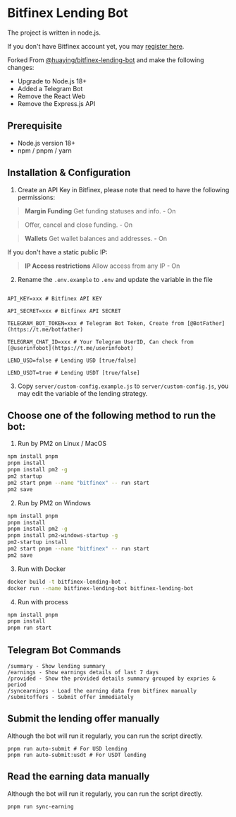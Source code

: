 # Bitfinex Lending Bot

The project is written in node.js.

If you don't have Bitfinex account yet, you may [register here](https://www.bitfinex.com/sign-up?refcode=00xhxk-55).

Forked From [@huaying/bitfinex-lending-bot](https://github.com/huaying/bitfinex-lending-bot) and make the following changes:

- Upgrade to Node.js 18+
- Added a Telegram Bot
- Remove the React Web
- Remove the Express.js API

## Prerequisite

- Node.js version 18+
- npm / pnpm / yarn

## Installation & Configuration

1. Create an API Key in Bitfinex, please note that need to have the following permissions:

> <b>Margin Funding</b>
> Get funding statuses and info. - On

> Offer, cancel and close funding. - On

> <b>Wallets</b>
> Get wallet balances and addresses. - On

If you don't have a static public IP:

> <b>IP Access restrictions</b>
> Allow access from any IP - On

2. Rename the `.env.example` to `.env` and update the variable in the file

```

API_KEY=xxx # Bitfinex API KEY

API_SECRET=xxx # Bitfinex API SECRET

TELEGRAM_BOT_TOKEN=xxx # Telegram Bot Token, Create from [@BotFather](https://t.me/botfather)

TELEGRAM_CHAT_ID=xxx # Your Telegram UserID, Can check from [@userinfobot](https://t.me/userinfobot)

LEND_USD=false # Lending USD [true/false]

LEND_USDT=true # Lending USDT [true/false]

```

3. Copy `server/custom-config.example.js` to `server/custom-config.js`, you may edit the variable of the lending strategy.

## Choose one of the following method to run the bot:

1. Run by PM2 on Linux / MacOS

```bash
npm install pnpm
pnpm install
pnpm install pm2 -g
pm2 startup
pm2 start pnpm --name "bitfinex" -- run start
pm2 save
```

2. Run by PM2 on Windows

```bash
npm install pnpm
pnpm install
pnpm install pm2 -g
pnpm install pm2-windows-startup -g
pm2-startup install
pm2 start pnpm --name "bitfinex" -- run start
pm2 save
```

3. Run with Docker

```bash
docker build -t bitfinex-lending-bot .
docker run --name bitfinex-lending-bot bitfinex-lending-bot
```

4. Run with process

```bash
npm install pnpm
pnpm install
pnpm run start
```

## Telegram Bot Commands

```
/summary - Show lending summary
/earnings - Show earnings details of last 7 days
/provided - Show the provided details summary grouped by expries & period
/syncearnings - Load the earning data from bitfinex manually
/submitoffers - Submit offer immediately
```

## Submit the lending offer manually

Although the bot will run it regularly, you can run the script directly.

```
pnpm run auto-submit # For USD lending
pnpm run auto-submit:usdt # For USDT lending
```

## Read the earning data manually

Although the bot will run it regularly, you can run the script directly.

```
pnpm run sync-earning
```
